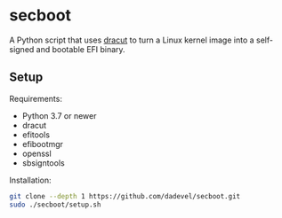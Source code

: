 # secboot

A Python script that uses [dracut](https://github.com/dracutdevs/dracut) to turn a Linux kernel image into a self-signed and bootable EFI binary.

## Setup

Requirements:

- Python 3.7 or newer
- dracut
- efitools
- efibootmgr
- openssl
- sbsigntools

Installation:

~~~ bash
git clone --depth 1 https://github.com/dadevel/secboot.git
sudo ./secboot/setup.sh
~~~
